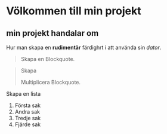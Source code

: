 # Völkommen till min projekt 
## min projekt handalar om
Hur man skapa en **rudimentär** färdighrt i att använda sin *dator*.

> Skapa en Blockquote.


> Skapa 
>
>Multiplicera Blockquote.


Skapa en lista
1. Första sak
2. Andra sak
3. Tredje sak
4. Fjärde sak
